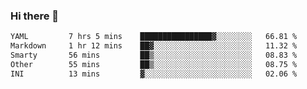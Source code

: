 ### Hi there 👋

<!--
**urzz/urzz** is a ✨ _special_ ✨ repository because its `README.md` (this file) appears on your GitHub profile.

Here are some ideas to get you started:

- 🔭 I’m currently working on ...
- 🌱 I’m currently learning ...
- 👯 I’m looking to collaborate on ...
- 🤔 I’m looking for help with ...
- 💬 Ask me about ...
- 📫 How to reach me: ...
- 😄 Pronouns: ...
- ⚡ Fun fact: ...
-->

<!--START_SECTION:waka-->

```txt
YAML         7 hrs 5 mins    ████████████████▓░░░░░░░░   66.81 %
Markdown     1 hr 12 mins    ██▓░░░░░░░░░░░░░░░░░░░░░░   11.32 %
Smarty       56 mins         ██▒░░░░░░░░░░░░░░░░░░░░░░   08.83 %
Other        55 mins         ██▒░░░░░░░░░░░░░░░░░░░░░░   08.75 %
INI          13 mins         ▓░░░░░░░░░░░░░░░░░░░░░░░░   02.06 %
```

<!--END_SECTION:waka-->
